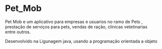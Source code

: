 # Pet_Mob
Pet Mob e um aplicativo para empresas e usuarios no ramo de Pets , prestação de serviços para pets, vendas de ração, clinicas vetetinarias entre outros.

Desenvolvido na Ligunagem java, usando  a programação orientada a objeto 

